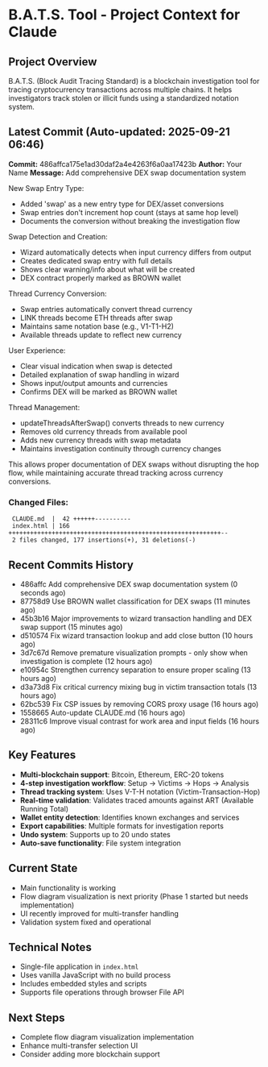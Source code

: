 # B.A.T.S. Tool - Project Context for Claude

## Project Overview
B.A.T.S. (Block Audit Tracing Standard) is a blockchain investigation tool for tracing cryptocurrency transactions across multiple chains. It helps investigators track stolen or illicit funds using a standardized notation system.

## Latest Commit (Auto-updated: 2025-09-21 06:46)

**Commit:** 486affca175e1ad30daf2a4e4263f6a0aa17423b
**Author:** Your Name
**Message:** Add comprehensive DEX swap documentation system

New Swap Entry Type:
- Added 'swap' as a new entry type for DEX/asset conversions
- Swap entries don't increment hop count (stays at same hop level)
- Documents the conversion without breaking the investigation flow

Swap Detection and Creation:
- Wizard automatically detects when input currency differs from output
- Creates dedicated swap entry with full details
- Shows clear warning/info about what will be created
- DEX contract properly marked as BROWN wallet

Thread Currency Conversion:
- Swap entries automatically convert thread currency
- LINK threads become ETH threads after swap
- Maintains same notation base (e.g., V1-T1-H2)
- Available threads update to reflect new currency

User Experience:
- Clear visual indication when swap is detected
- Detailed explanation of swap handling in wizard
- Shows input/output amounts and currencies
- Confirms DEX will be marked as BROWN wallet

Thread Management:
- updateThreadsAfterSwap() converts threads to new currency
- Removes old currency threads from available pool
- Adds new currency threads with swap metadata
- Maintains investigation continuity through currency changes

This allows proper documentation of DEX swaps without disrupting the hop flow,
while maintaining accurate thread tracking across currency conversions.

### Changed Files:
```
 CLAUDE.md  |  42 ++++++----------
 index.html | 166 +++++++++++++++++++++++++++++++++++++++++++++++++++++++++++--
 2 files changed, 177 insertions(+), 31 deletions(-)
```

## Recent Commits History

- 486affc Add comprehensive DEX swap documentation system (0 seconds ago)
- 87758d9 Use BROWN wallet classification for DEX swaps (11 minutes ago)
- 45b3b16 Major improvements to wizard transaction handling and DEX swap support (15 minutes ago)
- d510574 Fix wizard transaction lookup and add close button (10 hours ago)
- 3d7c67d Remove premature visualization prompts - only show when investigation is complete (12 hours ago)
- e10954c Strengthen currency separation to ensure proper scaling (13 hours ago)
- d3a73d8 Fix critical currency mixing bug in victim transaction totals (13 hours ago)
- 62bc539 Fix CSP issues by removing CORS proxy usage (16 hours ago)
- 1558665 Auto-update CLAUDE.md (16 hours ago)
- 28311c6 Improve visual contrast for work area and input fields (16 hours ago)

## Key Features
- **Multi-blockchain support**: Bitcoin, Ethereum, ERC-20 tokens
- **4-step investigation workflow**: Setup → Victims → Hops → Analysis
- **Thread tracking system**: Uses V-T-H notation (Victim-Transaction-Hop)
- **Real-time validation**: Validates traced amounts against ART (Available Running Total)
- **Wallet entity detection**: Identifies known exchanges and services
- **Export capabilities**: Multiple formats for investigation reports
- **Undo system**: Supports up to 20 undo states
- **Auto-save functionality**: File system integration

## Current State
- Main functionality is working
- Flow diagram visualization is next priority (Phase 1 started but needs implementation)
- UI recently improved for multi-transfer handling
- Validation system fixed and operational

## Technical Notes
- Single-file application in `index.html`
- Uses vanilla JavaScript with no build process
- Includes embedded styles and scripts
- Supports file operations through browser File API

## Next Steps
- Complete flow diagram visualization implementation
- Enhance multi-transfer selection UI
- Consider adding more blockchain support

